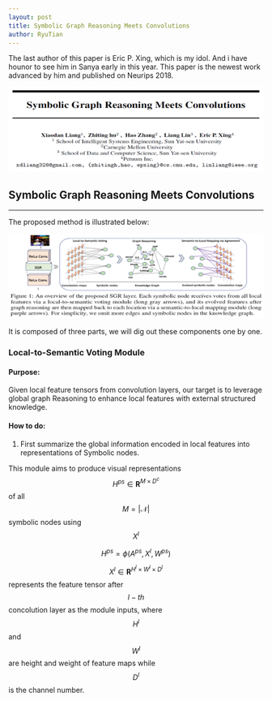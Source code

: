 ```yaml
---
layout: post
title: Symbolic Graph Reasoning Meets Convolutions
author: RyuTian
---
```


The last author of this paper is Eric P. Xing, which is my idol. And i have hounor to see him in Sanya early in this year. This paper is the newest work advanced by him and published on Neurips 2018.

![title](../images/sgr-1.png)

## Symbolic Graph Reasoning Meets Convolutions
-----
The proposed method is illustrated below:

![title](../images/sgr-2.png)

It is composed of three parts, we will dig out these components one by one.

### Local-to-Semantic Voting Module

<script type="text/javascript" async src="https://cdn.mathjax.org/mathjax/latest/MathJax.js?config=TeX-MML-AM_CHTML"> </script>

#### Purpose:

Given local feature tensors from convolution layers, our target is to leverage global graph Reasoning to enhance local features with external structured knowledge.

#### How to do:

1. First summarize the global information encoded in local features into representations of Symbolic nodes.

This module aims to produce visual representations $$ H^{p s} \in \mathbf{R}^{M \times D^{c}} $$ of all $$ M=|\mathcal{N}| $$ symbolic nodes using $$ X^{l} $$

$$ H^{p s}=\phi\left(A^{p s}, X^{l}, W^{p s}\right) $$

$$ X^{l} \in \mathbf{R}^{H^{l} \times W^{l} \times D^{l}} $$ represents the feature tensor after $$ l-th $$ concolution layer as the module inputs, where $$ H^{l} $$ and $$ W^{l} $$ are height and weight of feature maps while $$ D^{l} $$ is the channel number.
